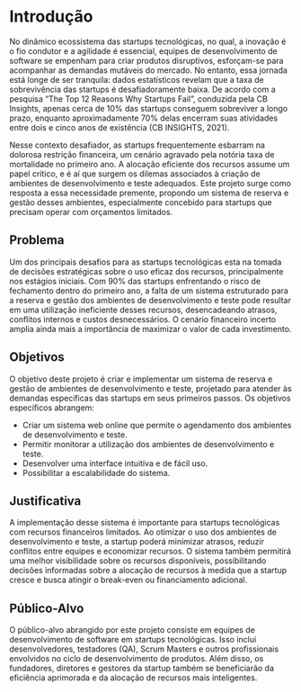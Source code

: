 # Introdução

No dinâmico ecossistema das startups tecnológicas, no qual, a inovação é o fio condutor e a agilidade é essencial, equipes de desenvolvimento de software se empenham para criar produtos disruptivos, esforçam-se para acompanhar as demandas mutáveis do mercado. No entanto, essa jornada está longe de ser tranquila: dados estatísticos revelam que a taxa de sobrevivência das startups é desafiadoramente baixa. De acordo com a pesquisa “The Top 12 Reasons Why Startups Fail”, conduzida pela CB Insights, apenas cerca de 10% das startups conseguem sobreviver a longo prazo, enquanto aproximadamente 70% delas encerram suas atividades entre dois e cinco anos de existência (CB INSIGHTS, 2021).

Nesse contexto desafiador, as startups frequentemente esbarram na dolorosa restrição financeira, um cenário agravado pela notória taxa de mortalidade no primeiro ano. A alocação eficiente dos recursos assume um papel crítico, e é aí que surgem os dilemas associados à criação de ambientes de desenvolvimento e teste adequados. Este projeto surge como resposta a essa necessidade premente, propondo um sistema de reserva e gestão desses ambientes, especialmente concebido para startups que precisam operar com orçamentos limitados.

## Problema
Um dos principais desafios para as startups tecnológicas esta na tomada de decisões estratégicas sobre o uso eficaz dos recursos, principalmente nos estágios iniciais. Com 90% das startups enfrentando o risco de fechamento dentro do primeiro ano, a falta de um sistema estruturado para a reserva e gestão dos ambientes de desenvolvimento e teste pode resultar em uma utilização ineficiente desses recursos, desencadeando atrasos, conflitos internos e custos desnecessários. O cenário financeiro incerto amplia ainda mais a importância de maximizar o valor de cada investimento.


## Objetivos

O objetivo deste projeto é criar e implementar um sistema de reserva e gestão de ambientes de desenvolvimento e teste, projetado para atender às demandas específicas das startups em seus primeiros passos. Os objetivos específicos abrangem:

- Criar um sistema web online que permite o agendamento dos ambientes de desenvolvimento e teste. 
- Permitir monitorar a utilização dos ambientes de desenvolvimento e teste.
- Desenvolver uma interface intuitiva e de fácil uso.
- Possibilitar a escalabilidade do sistema.

## Justificativa

A implementação desse sistema é importante para startups tecnológicas com recursos financeiros limitados. Ao otimizar o uso dos ambientes de desenvolvimento e teste, a startup poderá minimizar atrasos, reduzir conflitos entre equipes e economizar recursos. O sistema também permitirá uma melhor visibilidade sobre os recursos disponíveis, possibilitando decisões informadas sobre a alocação de recursos à medida que a startup cresce e busca atingir o break-even ou financiamento adicional.


## Público-Alvo

O público-alvo abrangido por este projeto consiste em equipes de desenvolvimento de software em startups tecnológicas. Isso inclui desenvolvedores, testadores (QA), Scrum Masters e outros profissionais envolvidos no ciclo de desenvolvimento de produtos. Além disso, os fundadores, diretores e gestores da startup também se beneficiarão da eficiência aprimorada e da alocação de recursos mais inteligentes. 


